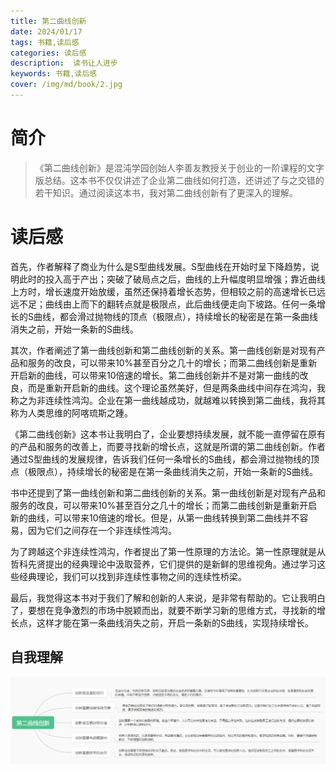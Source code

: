 ```yaml
---
title: 第二曲线创新
date: 2024/01/17
tags: 书籍,读后感
categories: 读后感
description:  读书让人进步
keywords: 书籍,读后感
cover: /img/md/book/2.jpg
---
```

# 简介
> 《第二曲线创新》是混沌学园创始人李善友教授关于创业的一阶课程的文字版总结。这本书不仅仅讲述了企业第二曲线如何打造，还讲述了与之交错的若干知识。通过阅读这本书，我对第二曲线创新有了更深入的理解。

# 读后感
首先，作者解释了商业为什么是S型曲线发展。S型曲线在开始时呈下降趋势，说明此时的投入高于产出；突破了破局点之后，曲线的上升幅度明显增强；靠近曲线上方时，增长速度开始放缓，虽然还保持着增长态势，但相较之前的高速增长已远远不足；曲线由上而下的翻转点就是极限点，此后曲线便走向下坡路。任何一条增长的S曲线，都会滑过抛物线的顶点（极限点），持续增长的秘密是在第一条曲线消失之前，开始一条新的S曲线。

其次，作者阐述了第一曲线创新和第二曲线创新的关系。第一曲线创新是对现有产品和服务的改良，可以带来10%甚至百分之几十的增长；而第二曲线创新是重新开启新的曲线，可以带来10倍速的增长。第二曲线创新并不是对第一曲线的改良，而是重新开启新的曲线。这个理论虽然美好，但是两条曲线中间存在鸿沟，我称之为非连续性鸿沟。企业在第一曲线越成功，就越难以转换到第二曲线，我将其称为人类思维的阿喀琉斯之踵。

《第二曲线创新》这本书让我明白了，企业要想持续发展，就不能一直停留在原有的产品和服务的改善上，而要寻找新的增长点，这就是所谓的第二曲线创新。作者通过S型曲线的发展规律，告诉我们任何一条增长的S曲线，都会滑过抛物线的顶点（极限点），持续增长的秘密是在第一条曲线消失之前，开始一条新的S曲线。

书中还提到了第一曲线创新和第二曲线创新的关系。第一曲线创新是对现有产品和服务的改良，可以带来10%甚至百分之几十的增长；而第二曲线创新是重新开启新的曲线，可以带来10倍速的增长。但是，从第一曲线转换到第二曲线并不容易，因为它们之间存在一个非连续性鸿沟。

为了跨越这个非连续性鸿沟，作者提出了第一性原理的方法论。第一性原理就是从哲科先贤提出的经典理论中汲取营养，它们提供的是新鲜的思维视角。通过学习这些经典理论，我们可以找到非连续性事物之间的连续性桥梁。

最后，我觉得这本书对于我们了解和创新的人来说，是非常有帮助的。它让我明白了，要想在竞争激烈的市场中脱颖而出，就要不断学习新的思维方式，寻找新的增长点，这样才能在第一条曲线消失之前，开启一条新的S曲线，实现持续增长。

## 自我理解
![可视区域](/img/md/book/Dingtalk_20240204102506.jpg)
